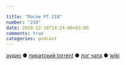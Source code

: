```yaml
---

title: "После РТ 218"
number: "218"
date: 2010-12-18T14:24:00+03:00
comments: true
categories: podcast
---
```

[аудио](http://cdn.radio-t.com/rt218post.mp3) ● [пиратский torrent](http://pirates.radio-t.com/torrents/rt218post.mp3.torrent) ● [лог чата](http://chat.radio-t.com/logs/radio-t-218.html) ● [wiki](http://wiki.radio-t.com/%D0%9F%D0%BE%D1%81%D0%BB%D0%B5_%D0%A0%D0%A2_218)<audio src="http://cdn.radio-t.com/rt218post.mp3" preload="none">
